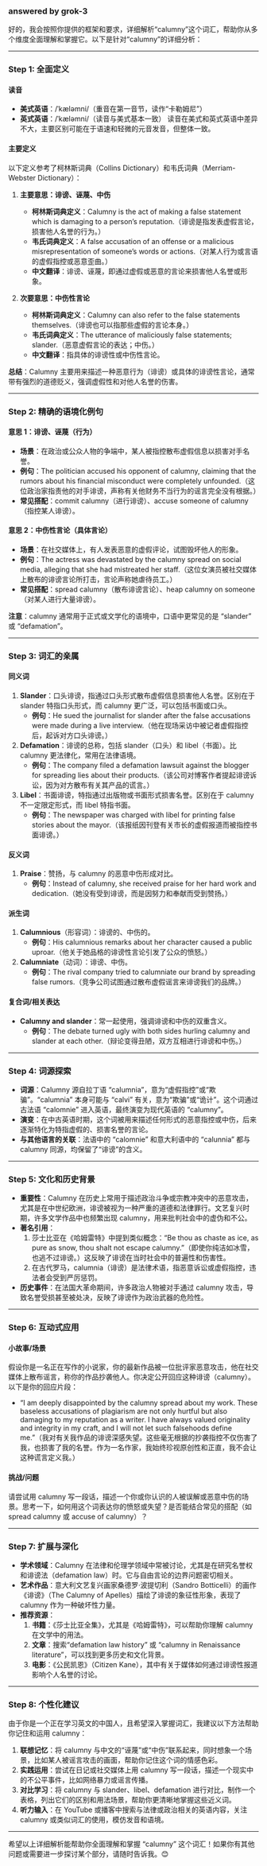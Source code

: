 ### answered by grok-3
好的，我会按照你提供的框架和要求，详细解析“calumny”这个词汇，帮助你从多个维度全面理解和掌握它。以下是针对“calumny”的详细分析：

---

### **Step 1: 全面定义**

#### **读音**
- **美式英语**：/ˈkæləmni/（重音在第一音节，读作“卡勒姆尼”）
- **英式英语**：/ˈkæləmni/（读音与美式基本一致）
读音在美式和英式英语中差异不大，主要区别可能在于语速和轻微的元音发音，但整体一致。

#### **主要定义**
以下定义参考了柯林斯词典（Collins Dictionary）和韦氏词典（Merriam-Webster Dictionary）：
1. **主要意思：诽谤、诬蔑、中伤**
   - **柯林斯词典定义**：Calumny is the act of making a false statement which is damaging to a person’s reputation.（诽谤是指发表虚假言论，损害他人名誉的行为。）
   - **韦氏词典定义**：A false accusation of an offense or a malicious misrepresentation of someone’s words or actions.（对某人行为或言语的虚假指控或恶意歪曲。）
   - **中文翻译**：诽谤、诬蔑，即通过虚假或恶意的言论来损害他人名誉或形象。

2. **次要意思：中伤性言论**
   - **柯林斯词典定义**：Calumny can also refer to the false statements themselves.（诽谤也可以指那些虚假的言论本身。）
   - **韦氏词典定义**：The utterance of maliciously false statements; slander.（恶意虚假言论的表达；中伤。）
   - **中文翻译**：指具体的诽谤性或中伤性言论。

**总结**：Calumny 主要用来描述一种恶意行为（诽谤）或具体的诽谤性言论，通常带有强烈的道德贬义，强调虚假性和对他人名誉的伤害。

---

### **Step 2: 精确的语境化例句**

#### **意思 1：诽谤、诬蔑（行为）**
- **场景**：在政治或公众人物的争端中，某人被指控散布虚假信息以损害对手名誉。
- **例句**：The politician accused his opponent of calumny, claiming that the rumors about his financial misconduct were completely unfounded.（这位政治家指责他的对手诽谤，声称有关他财务不当行为的谣言完全没有根据。）
- **常见搭配**：commit calumny（进行诽谤）、accuse someone of calumny（指控某人诽谤）。

#### **意思 2：中伤性言论（具体言论）**
- **场景**：在社交媒体上，有人发表恶意的虚假评论，试图毁坏他人的形象。
- **例句**：The actress was devastated by the calumny spread on social media, alleging that she had mistreated her staff.（这位女演员被社交媒体上散布的诽谤言论所打击，言论声称她虐待员工。）
- **常见搭配**：spread calumny（散布诽谤言论）、heap calumny on someone（对某人进行大量诽谤）。

**注意**：calumny 通常用于正式或文学化的语境中，口语中更常见的是 “slander” 或 “defamation”。

---

### **Step 3: 词汇的亲属**

#### **同义词**
1. **Slander**：口头诽谤，指通过口头形式散布虚假信息损害他人名誉。区别在于 slander 特指口头形式，而 calumny 更广泛，可以包括书面或口头。
   - **例句**：He sued the journalist for slander after the false accusations were made during a live interview.（他在现场采访中被记者虚假指控后，起诉对方口头诽谤。）
2. **Defamation**：诽谤的总称，包括 slander（口头）和 libel（书面）。比 calumny 更法律化，常用在法律语境。
   - **例句**：The company filed a defamation lawsuit against the blogger for spreading lies about their products.（该公司对博客作者提起诽谤诉讼，因为对方散布有关其产品的谎言。）
3. **Libel**：书面诽谤，特指通过出版物或书面形式损害名誉。区别在于 calumny 不一定限定形式，而 libel 特指书面。
   - **例句**：The newspaper was charged with libel for printing false stories about the mayor.（该报纸因刊登有关市长的虚假报道而被指控书面诽谤。）

#### **反义词**
1. **Praise**：赞扬，与 calumny 的恶意中伤形成对比。
   - **例句**：Instead of calumny, she received praise for her hard work and dedication.（她没有受到诽谤，而是因努力和奉献而受到赞扬。）

#### **派生词**
1. **Calumnious**（形容词）：诽谤的、中伤的。
   - **例句**：His calumnious remarks about her character caused a public uproar.（他关于她品格的诽谤性言论引发了公众的愤怒。）
2. **Calumniate**（动词）：诽谤、中伤。
   - **例句**：The rival company tried to calumniate our brand by spreading false rumors.（竞争公司试图通过散布虚假谣言来诽谤我们的品牌。）

#### **复合词/相关表达**
- **Calumny and slander**：常一起使用，强调诽谤和中伤的双重含义。
   - **例句**：The debate turned ugly with both sides hurling calumny and slander at each other.（辩论变得丑陋，双方互相进行诽谤和中伤。）

---

### **Step 4: 词源探索**

- **词源**：Calumny 源自拉丁语 “calumnia”，意为“虚假指控”或“欺骗”。“calumnia” 本身可能与 “calvi” 有关，意为“欺骗”或“诡计”。这个词通过古法语 “calomnie” 进入英语，最终演变为现代英语的 “calumny”。
- **演变**：在中古英语时期，这个词被用来描述任何形式的恶意指控或中伤，后来逐渐特化为特指虚假的、损害名誉的言论。
- **与其他语言的关联**：法语中的 “calomnie” 和意大利语中的 “calunnia” 都与 calumny 同源，均保留了“诽谤”的含义。

---

### **Step 5: 文化和历史背景**

- **重要性**：Calumny 在历史上常用于描述政治斗争或宗教冲突中的恶意攻击，尤其是在中世纪欧洲，诽谤被视为一种严重的道德和法律罪行。文艺复兴时期，许多文学作品中也频繁出现 calumny，用来批判社会中的虚伪和不公。
- **著名引用**：
  1. 莎士比亚在《哈姆雷特》中提到类似概念：“Be thou as chaste as ice, as pure as snow, thou shalt not escape calumny.”（即使你纯洁如冰雪，也逃不过诽谤。）这反映了诽谤在当时社会中的普遍性和伤害性。
  2. 在古代罗马，calumnia（诽谤）是法律术语，指恶意诉讼或虚假指控，违法者会受到严厉惩罚。
- **历史事件**：在法国大革命期间，许多政治人物被对手通过 calumny 攻击，导致名誉受损甚至被处决，反映了诽谤作为政治武器的危险性。

---

### **Step 6: 互动式应用**

#### **小故事/场景**
假设你是一名正在写作的小说家，你的最新作品被一位批评家恶意攻击，他在社交媒体上散布谣言，称你的作品抄袭他人。你决定公开回应这种诽谤（calumny）。以下是你的回应片段：
- “I am deeply disappointed by the calumny spread about my work. These baseless accusations of plagiarism are not only hurtful but also damaging to my reputation as a writer. I have always valued originality and integrity in my craft, and I will not let such falsehoods define me.”（我对有关我作品的诽谤深感失望。这些毫无根据的抄袭指控不仅伤害了我，也损害了我的名誉。作为一名作家，我始终珍视原创性和正直，我不会让这种谎言定义我。）

#### **挑战/问题**
请尝试用 calumny 写一段话，描述一个你或你认识的人被误解或恶意中伤的场景。思考一下，如何用这个词表达你的愤怒或失望？是否能结合常见的搭配（如 spread calumny 或 accuse of calumny）？

---

### **Step 7: 扩展与深化**

- **学术领域**：Calumny 在法律和伦理学领域中常被讨论，尤其是在研究名誉权和诽谤法（defamation law）时。它与自由言论的边界问题密切相关。
- **艺术作品**：意大利文艺复兴画家桑德罗·波提切利（Sandro Botticelli）的画作《诽谤》（The Calumny of Apelles）描绘了诽谤的象征性形象，表现了 calumny 作为一种破坏性力量。
- **推荐资源**：
  1. **书籍**：《莎士比亚全集》，尤其是《哈姆雷特》，可以帮助你理解 calumny 在文学中的用法。
  2. **文章**：搜索“defamation law history” 或 “calumny in Renaissance literature”，可以找到更多历史和文化背景。
  3. **电影**：《公民凯恩》（Citizen Kane），其中有关于媒体如何通过诽谤性报道影响个人名誉的讨论。

---

### **Step 8: 个性化建议**

由于你是一个正在学习英文的中国人，且希望深入掌握词汇，我建议以下方法帮助你记住和运用 calumny：
1. **联想记忆**：将 calumny 与中文的“诬蔑”或“中伤”联系起来，同时想象一个场景，比如某人被谣言攻击的画面，帮助你记住这个词的情感色彩。
2. **实践运用**：尝试在日记或社交媒体上用 calumny 写一段话，描述一个现实中的不公平事件，比如网络暴力或谣言传播。
3. **对比学习**：将 calumny 与 slander、libel、defamation 进行对比，制作一个表格，列出它们的区别和用法场景，帮助你更清晰地掌握这些近义词。
4. **听力输入**：在 YouTube 或播客中搜索与法律或政治相关的英语内容，关注 calumny 或类似词汇的使用，模仿发音和语境。

---

希望以上详细解析能帮助你全面理解和掌握 “calumny” 这个词汇！如果你有其他问题或需要进一步探讨某个部分，请随时告诉我。😊